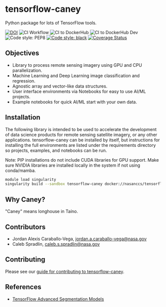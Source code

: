 # tensorflow-caney

Python package for lots of TensorFlow tools.

[![DOI](https://zenodo.org/badge/471512673.svg)](https://zenodo.org/badge/latestdoi/471512673)
![CI Workflow](https://github.com/nasa-nccs-hpda/tensorflow-caney/actions/workflows/ci.yml/badge.svg)
![CI to DockerHub ](https://github.com/nasa-nccs-hpda/tensorflow-caney/actions/workflows/dockerhub.yml/badge.svg)
![CI to DockerHub Dev ](https://github.com/nasa-nccs-hpda/tensorflow-caney/actions/workflows/dockerhub-dev.yml/badge.svg)
![Code style: PEP8](https://github.com/nasa-nccs-hpda/tensorflow-caney/actions/workflows/lint.yml/badge.svg)
[![Code style: black](https://img.shields.io/badge/code%20style-black-000000.svg)](https://github.com/psf/black)
[![Coverage Status](https://coveralls.io/repos/github/nasa-nccs-hpda/tensorflow-caney/badge.svg?branch=main)](https://coveralls.io/github/nasa-nccs-hpda/tensorflow-caney?branch=main)

## Objectives

- Library to process remote sensing imagery using GPU and CPU parallelization.
- Machine Learning and Deep Learning image classification and regression.
- Agnostic array and vector-like data structures.
- User interface environments via Notebooks for easy to use AI/ML projects.
- Example notebooks for quick AI/ML start with your own data.

## Installation

The following library is intended to be used to accelerate the development of data science products
for remote sensing satellite imagery, or any other applications. tensorflow-caney can be installed
by itself, but instructions for installing the full environments are listed under the requirements
directory so projects, examples, and notebooks can be run.

Note: PIP installations do not include CUDA libraries for GPU support. Make sure NVIDIA libraries
are installed locally in the system if not using conda/mamba.

```bash
module load singularity
singularity build --sandbox tensorflow-caney docker://nasanccs/tensorflow-caney:latest
```

## Why Caney?

"Caney" means longhouse in Taíno.

## Contributors

- Jordan Alexis Caraballo-Vega, jordan.a.caraballo-vega@nasa.gov
- Caleb Spradlin, caleb.s.spradlin@nasa.gov

## Contributing

Please see our [guide for contributing to tensorflow-caney](CONTRIBUTING.md).

## References

- [TensorFlow Advanced Segmentation Models](https://github.com/JanMarcelKezmann/TensorFlow-Advanced-Segmentation-Models)
